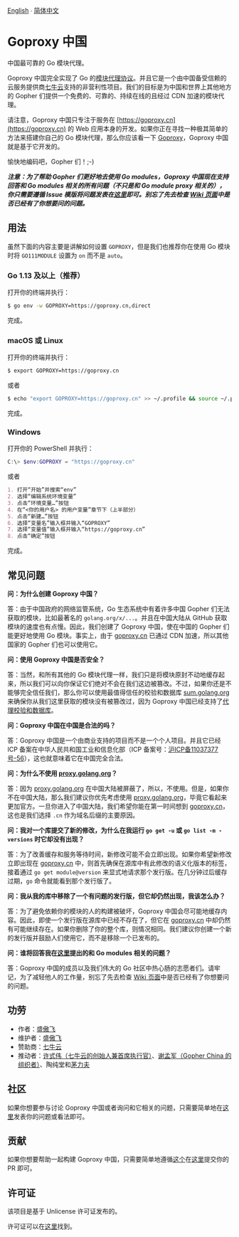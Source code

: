 [English](README.md) ∙ [简体中文](README.zh-CN.md)

# Goproxy 中国

中国最可靠的 Go 模块代理。

Goproxy 中国完全实现了 Go 的[模块代理协议](https://golang.org/cmd/go/#hdr-Module_proxy_protocol)。并且它是一个由中国备受信赖的云服务提供商[七牛云](https://www.qiniu.com)支持的非营利性项目。我们的目标是为中国和世界上其他地方的 Gopher 们提供一个免费的、可靠的、持续在线的且经过 CDN 加速的模块代理。

请注意，Goproxy 中国只专注于服务在 [https://goproxy.cn](https://goproxy.cn) 的 Web 应用本身的开发。如果你正在寻找一种极其简单的方法来搭建你自己的 Go 模块代理，那么你应该看一下 [Goproxy](https://github.com/goproxy/goproxy)，Goproxy 中国就是基于它开发的。

愉快地编码吧，Gopher 们！;-)

***注意：为了帮助 Gopher 们更好地去使用 Go modules，Goproxy 中国现在支持回答和 Go modules 相关的所有问题（不只是和 Go module proxy 相关的），你只需要遵循 Issue 模版将问题发表在[这里](https://github.com/goproxy/goproxy.cn/issues/new?assignees=&labels=&template=questions-related-to-go-modules.zh-CN.md&title=Go+modules%EF%BC%9A)即可。别忘了先去检查 [Wiki 页面](https://github.com/goproxy/goproxy.cn/wiki/Go-Modules-%E5%B8%B8%E8%A7%81%E9%97%AE%E9%A2%98)中是否已经有了你想要问的问题。***

## 用法

虽然下面的内容主要是讲解如何设置 `GOPROXY`，但是我们也推荐你在使用 Go 模块时将 `GO111MODULE` 设置为 `on` 而不是 `auto`。

### Go 1.13 及以上（推荐）

打开你的终端并执行：

```bash
$ go env -w GOPROXY=https://goproxy.cn,direct
```

完成。

### macOS 或 Linux

打开你的终端并执行：

```bash
$ export GOPROXY=https://goproxy.cn
```

或者

```bash
$ echo "export GOPROXY=https://goproxy.cn" >> ~/.profile && source ~/.profile
```

完成。

### Windows

打开你的 PowerShell 并执行：

```powershell
C:\> $env:GOPROXY = "https://goproxy.cn"
```

或者

```md
1. 打开“开始”并搜索“env”
2. 选择“编辑系统环境变量”
3. 点击“环境变量…”按钮
4. 在“<你的用户名> 的用户变量”章节下（上半部分）
5. 点击“新建…”按钮
6. 选择“变量名”输入框并输入“GOPROXY”
7. 选择“变量值”输入框并输入“https://goproxy.cn”
8. 点击“确定”按钮
```

完成。

## 常见问题

**问：为什么创建 Goproxy 中国？**

答：由于中国政府的网络监管系统，Go 生态系统中有着许多中国 Gopher 们无法获取的模块，比如最著名的 `golang.org/x/...`。并且在中国大陆从 GitHub 获取模块的速度也有点慢。因此，我们创建了 Goproxy 中国，使在中国的 Gopher 们能更好地使用 Go 模块。事实上，由于 [goproxy.cn](https://goproxy.cn) 已通过 CDN 加速，所以其他国家的 Gopher 们也可以使用它。

**问：使用 Goproxy 中国是否安全？**

答：当然，和所有其他的 Go 模块代理一样，我们只是将模块原封不动地缓存起来，所以我们可以向你保证它们绝对不会在我们这边被篡改。不过，如果你还是不能够完全信任我们，那么你可以使用最值得信任的校验和数据库 [sum.golang.org](https://sum.golang.org) 来确保你从我们这里获取的模块没有被篡改过，因为 Goproxy 中国已经支持了[代理校验和数据库](https://go.googlesource.com/proposal/+/master/design/25530-sumdb.md#proxying-a-checksum-database)。

**问：Goproxy 中国在中国是合法的吗？**

答：Goproxy 中国是一个由商业支持的项目而不是一个个人项目。并且它已经 ICP 备案在中华人民共和国工业和信息化部（ICP 备案号：[沪ICP备11037377号-56](http://beian.miit.gov.cn)），这也就意味着它在中国完全合法。

**问：为什么不使用 [proxy.golang.org](https://proxy.golang.org)？**

答：因为 [proxy.golang.org](https://proxy.golang.org) 在中国大陆被屏蔽了，所以，不使用。但是，如果你不在中国大陆，那么我们建议你优先考虑使用 [proxy.golang.org](https://proxy.golang.org)，毕竟它看起来更加官方。一旦你进入了中国大陆，我们希望你能在第一时间想到 [goproxy.cn](https://goproxy.cn)，这也是我们选择 `.cn` 作为域名后缀的主要原因。

**问：我对一个库提交了新的修改，为什么在我运行 `go get -u` 或 `go list -m -versions` 时它却没有出现？**

答：为了改善缓存和服务等待时间，新修改可能不会立即出现。如果你希望新修改立即出现在 [goproxy.cn](https://goproxy.cn) 中，则首先确保在源库中有此修改的语义化版本的标签，接着通过 `go get module@version` 来显式地请求那个发行版。在几分钟过后缓存过期，`go` 命令就能看到那个发行版了。

**问：我从我的库中移除了一个有问题的发行版，但它却仍然出现，我该怎么办？**

答：为了避免依赖你的模块的人的构建被破坏，Goproxy 中国会尽可能地缓存内容。因此，即使一个发行版在源库中已经不存在了，但它在 [goproxy.cn](https://goproxy.cn) 中却仍然有可能继续存在。如果你删除了你的整个库，则情况相同。我们建议你创建一个新的发行版并鼓励人们使用它，而不是移除一个已发布的。

**问：谁将回答我在[这里](https://github.com/goproxy/goproxy.cn/issues/new?assignees=&labels=&template=questions-related-to-go-modules.zh-CN.md&title=Go+modules%EF%BC%9A)提出的和 Go modules 相关的问题？**

答：Goproxy 中国的成员以及我们伟大的 Go 社区中热心肠的志愿者们。请牢记，为了减轻他人的工作量，别忘了先去检查 [Wiki 页面](https://github.com/goproxy/goproxy.cn/wiki/Go-Modules-%E5%B8%B8%E8%A7%81%E9%97%AE%E9%A2%98)中是否已经有了你想要问的问题。

## 功劳

* 作者：[盛傲飞](https://aofeisheng.com)
* 维护者：[盛傲飞](https://aofeisheng.com)
* 赞助商：[七牛云](https://www.qiniu.com)
* 推动者：[许式伟（七牛云的创始人兼首席执行官）](https://baike.baidu.com/item/许式伟)、[谢孟军（Gopher China 的组织者）](https://github.com/astaxie)、陶纯堂和[茅力夫](https://github.com/forrest-mao)

## 社区

如果你想要参与讨论 Goproxy 中国或者询问和它相关的问题，只需要简单地在[这里](https://github.com/goproxy/goproxy.cn/issues)发表你的问题或看法即可。

## 贡献

如果你想要帮助一起构建 Goproxy 中国，只需要简单地遵循[这个](https://github.com/goproxy/goproxy.cn/wiki/Contributing)在[这里](https://github.com/goproxy/goproxy.cn/pulls)提交你的 PR 即可。

## 许可证

该项目是基于 Unlicense 许可证发布的。

许可证可以在[这里](LICENSE)找到。
